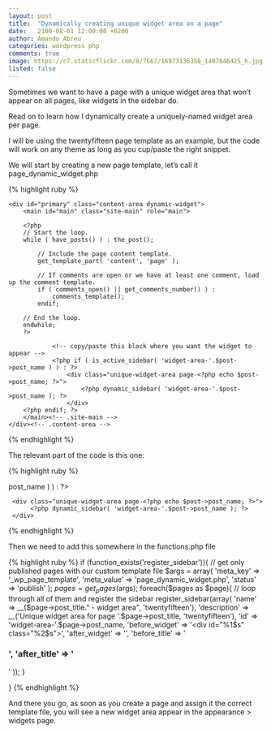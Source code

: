 ```yaml
---
layout: post
title:  "Dynamically creating unique widget area on a page"
date:   2100-08-01 12:00:00 +0200
author: Amando Abreu
categories: wordpress php
comments: true
image: https://c7.staticflickr.com/8/7667/16973136358_1407846425_h.jpg
listed: false
---
```

Sometimes we want to have a page with a unique widget area that won’t appear on all pages, like widgets in the sidebar do.

Read on to learn how I dynamically create a uniquely-named widget area per page.

I will be using the twentyfifteen page template as an example, but the code will work on any theme as long as you cup/paste the right snippet.

We will start by creating a new page template, let’s call it page_dynamic_widget.php


{% highlight ruby %}
<?php

/**
 * Template Name: Unique Widget Area
 */

get_header(); ?>

    <div id="primary" class="content-area dynamic-widget">
        <main id="main" class="site-main" role="main">

        <?php
        // Start the loop.
        while ( have_posts() ) : the_post();

            // Include the page content template.
            get_template_part( 'content', 'page' );

            // If comments are open or we have at least one comment, load up the comment template.
            if ( comments_open() || get_comments_number() ) :
                comments_template();
            endif;

        // End the loop.
        endwhile;
        ?>

                <!-- copy/paste this block where you want the widget to appear -->
                <?php if ( is_active_sidebar( 'widget-area-'.$post->post_name ) ) : ?>
                    <div class="unique-widget-area page-<?php echo $post->post_name; ?>">
                        <?php dynamic_sidebar( 'widget-area-'.$post->post_name ); ?>
                    </div>
        <?php endif; ?>
        </main><!-- .site-main -->
    </div><!-- .content-area -->

<?php get_footer(); ?>
{% endhighlight %}

The relevant part of the code is this one:

{% highlight ruby %}
<!-- copy/paste this block where you want the widget to appear -->
<?php if ( is_active_sidebar( 'widget-area-'.$post->post_name ) ) : ?>
     <div class="unique-widget-area page-<?php echo $post->post_name; ?>">
          <?php dynamic_sidebar( 'widget-area-'.$post->post_name ); ?>
     </div>
<?php endif; ?>
{% endhighlight %}

Then we need to add this somewhere in the functions.php file


{% highlight ruby %}
if (function_exists('register_sidebar')){
    // get only published pages with our custom template file
    $args = array(
        'meta_key' => '_wp_page_template',
    'meta_value' => 'page_dynamic_widget.php',
        'status' => 'publish'
    );
    $pages = get_pages($args);
    foreach($pages as $page){ // loop through all of them and register the sidebar
        register_sidebar(array(
            'name' => __($page->post_title." - widget area", 'twentyfifteen'),
            'description' => __('Unique widget area for page '.$page->post_title, 'twentyfifteen'),
            'id' => 'widget-area-'.$page->post_name,
            'before_widget' => '<div id="%1$s" class="%2$s">',
            'after_widget' => '</div>',
            'before_title' => '<h3>',
            'after_title' => '</h3>'
        ));
    }

}
{% endhighlight %}

And there you go, as soon as you create a page and assign it the correct template file, you will see a new widget area appear in the appearance > widgets page.